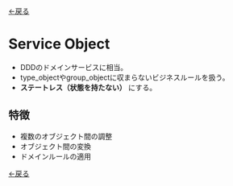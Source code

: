 [<-戻る](../../../../README.md#ドメインロジックの凝集)

# Service Object

- DDDのドメインサービスに相当。  
- type_objectやgroup_objectに収まらないビジネスルールを扱う。  
- **ステートレス（状態を持たない）** にする。  


## 特徴

- 複数のオブジェクト間の調整
- オブジェクト間の変換
- ドメインルールの適用


[<-戻る](../../../../README.md#ドメインロジックの凝集)

